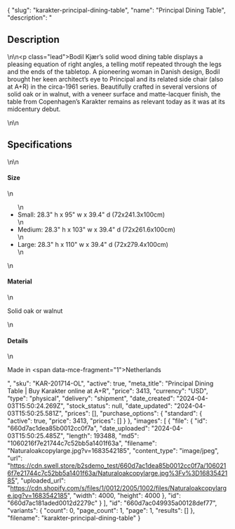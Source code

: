 {
  "slug": "karakter-principal-dining-table",
  "name": "Principal Dining Table",
  "description": "<h2>Description</h2>\n<!-- split -->\n<p class=\"lead\">Bodil Kjær’s solid wood dining table displays a pleasing equation of right angles, a telling motif repeated through the legs and the ends of the tabletop. A pioneering woman in Danish design, Bodil brought her keen architect’s eye to Principal and its related side chair (also at A+R) in the circa-1961 series. Beautifully crafted in several versions of solid oak or in walnut, with a veneer surface and matte-lacquer finish, the table from Copenhagen’s Karakter remains as relevant today as it was at its midcentury debut.<br></p>\n<!-- split -->\n<h2>Specifications</h2>\n<!-- split -->\n<h4>Size</h4>\n<ul>\n<li>Small: 28.3\" h x 95\" w x 39.4\" d (72x241.3x100cm)</li>\n<li>Medium: 28.3\" h x 103\" w x 39.4\" d (72x261.6x100cm)</li>\n<li>Large: 28.3\" h x 110\" w x 39.4\" d (72x279.4x100cm)</li>\n</ul>\n<h4>Material</h4>\n<p>Solid oak or walnut</p>\n<h4>Details</h4>\n<p>Made in <span data-mce-fragment=\"1\">Netherlands</span></p>",
  "sku": "KAR-201714-OL",
  "active": true,
  "meta_title": "Principal Dining Table | Buy Karakter online at A+R",
  "price": 3413,
  "currency": "USD",
  "type": "physical",
  "delivery": "shipment",
  "date_created": "2024-04-03T15:50:24.269Z",
  "stock_status": null,
  "date_updated": "2024-04-03T15:50:25.581Z",
  "prices": [],
  "purchase_options": {
    "standard": {
      "active": true,
      "price": 3413,
      "prices": []
    }
  },
  "images": [
    {
      "file": {
        "id": "660d7ac1dea85b0012cc0f7a",
        "date_uploaded": "2024-04-03T15:50:25.485Z",
        "length": 193488,
        "md5": "1060216f7e21744c7c52bb5a1401f63a",
        "filename": "Naturaloakcopylarge.jpg?v=1683542185",
        "content_type": "image/jpeg",
        "url": "https://cdn.swell.store/b2sdemo_test/660d7ac1dea85b0012cc0f7a/1060216f7e21744c7c52bb5a1401f63a/Naturaloakcopylarge.jpg%3Fv%3D1683542185",
        "uploaded_url": "https://cdn.shopify.com/s/files/1/0012/2005/1002/files/Naturaloakcopylarge.jpg?v=1683542185",
        "width": 4000,
        "height": 4000
      },
      "id": "660d7ac181aded0012d2279c"
    }
  ],
  "id": "660d7ac049935a00128def77",
  "variants": {
    "count": 0,
    "page_count": 1,
    "page": 1,
    "results": []
  },
  "filename": "karakter-principal-dining-table"
}